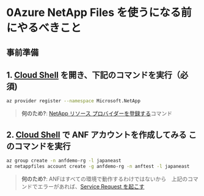 # 0Azure NetApp Files を使うになる前にやるべきこと

## 事前準備

## 1. [Cloud Shell](https://docs.microsoft.com/ja-jp/azure/cloud-shell/overview) を開き、下記のコマンドを実行（必須)

  ```bash
  az provider register --namespace Microsoft.NetApp
  ```

  > **何のため?**:  [NetApp リソース プロバイダーを登録する](https://docs.microsoft.com/ja-jp/azure/azure-netapp-files/azure-netapp-files-register)コマンド

## 2. [Cloud Shell](https://docs.microsoft.com/ja-jp/azure/cloud-shell/overview) で ANF アカウントを作成してみる このコマンドを実行

  ```bash
  az group create -n anfdemo-rg -l japaneast
  az netappfiles account create -g anfdemo-rg -n anftest -l japaneast
  ```
  > **何のため?**:  ANFはすべての環境で動作するわけではないから　上記のコマンドでエラーがあれば、[Service Request を起こす](https://docs.microsoft.com/ja-jp/azure/azure-portal/supportability/how-to-create-azure-support-request)

